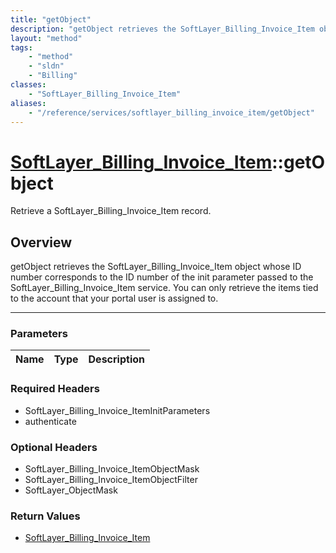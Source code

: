 ```yaml
---
title: "getObject"
description: "getObject retrieves the SoftLayer_Billing_Invoice_Item object whose ID number corresponds to the ID number of the init p... "
layout: "method"
tags:
    - "method"
    - "sldn"
    - "Billing"
classes:
    - "SoftLayer_Billing_Invoice_Item"
aliases:
    - "/reference/services/softlayer_billing_invoice_item/getObject"
---
```

# [SoftLayer_Billing_Invoice_Item](/reference/services/SoftLayer_Billing_Invoice_Item)::getObject


Retrieve a SoftLayer_Billing_Invoice_Item record.


## Overview 
getObject retrieves the SoftLayer_Billing_Invoice_Item object whose ID number corresponds to the ID number of the init parameter passed to the SoftLayer_Billing_Invoice_Item service. You can only retrieve the items tied to the account that your portal user is assigned to. 

-----

### Parameters 
|Name | Type | Description |
| --- | --- | --- |


### Required Headers
* SoftLayer_Billing_Invoice_ItemInitParameters
* authenticate


### Optional Headers
* SoftLayer_Billing_Invoice_ItemObjectMask
* SoftLayer_Billing_Invoice_ItemObjectFilter
* SoftLayer_ObjectMask

### Return Values
* <a href='/reference/datatypes/SoftLayer_Billing_Invoice_Item'>SoftLayer_Billing_Invoice_Item </a>




